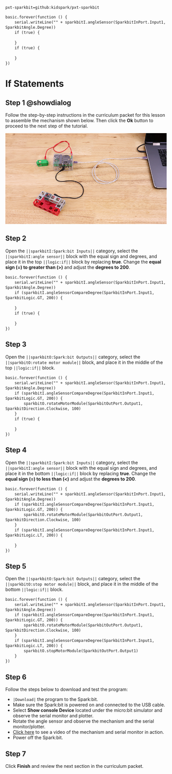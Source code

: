 ```package
pxt-sparkbit=github:kidspark/pxt-sparkbit
```

```template
basic.forever(function () {
    serial.writeLine("" + sparkbitI.angleSensor(SparkbitInPort.Input1, SparkbitAngle.Degree))
    if (true) {
    	
    }
    if (true) {
    	
    }
})
```

# If Statements

## Step 1 @showdialog

Follow the step-by-step instructions in the curriculum packet for this lesson to assemble the mechanism shown below. Then click the **Ok** button to proceed to the next step of the tutorial.

![if-statements-2](https://raw.githubusercontent.com/KidSpark/tutorials/master/assets/2-2-if-statements-2.png)

## Step 2

Open the ``||sparkbitI:Spark:bit Inputs||`` category, select the ``||sparkbitI:angle sensor||`` block with the equal sign and degrees, and place it in the top ``||logic:if||`` block by replacing **true**. Change the **equal sign (=) to greater than (>)** and adjust the **degrees to 200**.

``` blocks
basic.forever(function () {
    serial.writeLine("" + sparkbitI.angleSensor(SparkbitInPort.Input1, SparkbitAngle.Degree))
    if (sparkbitI.angleSensorCompareDegree(SparkbitInPort.Input1, SparkbitLogic.GT, 200)) {
    	
    }
    if (true) {
    	
    }
})
```

## Step 3

Open the ``||sparkbitO:Spark:bit Outputs||`` category, select the ``||sparkbitO:rotate motor module||`` block, and place it in the middle of the top ``||logic:if||`` block.

```blocks
basic.forever(function () {
    serial.writeLine("" + sparkbitI.angleSensor(SparkbitInPort.Input1, SparkbitAngle.Degree))
    if (sparkbitI.angleSensorCompareDegree(SparkbitInPort.Input1, SparkbitLogic.GT, 200)) {
        sparkbitO.rotateMotorModule(SparkbitOutPort.Output1, SparkbitDirection.Clockwise, 100)
    }
    if (true) {
    	
    }
})
```

## Step 4

Open the ``||sparkbitI:Spark:bit Inputs||`` category, select the ``||sparkbitI:angle sensor||`` block with the equal sign and degrees, and place it in the bottom ``||logic:if||`` block by replacing **true**. Change the **equal sign (=) to less than (<)** and adjust the **degrees to 200**.

```blocks
basic.forever(function () {
    serial.writeLine("" + sparkbitI.angleSensor(SparkbitInPort.Input1, SparkbitAngle.Degree))
    if (sparkbitI.angleSensorCompareDegree(SparkbitInPort.Input1, SparkbitLogic.GT, 200)) {
        sparkbitO.rotateMotorModule(SparkbitOutPort.Output1, SparkbitDirection.Clockwise, 100)
    }
    if (sparkbitI.angleSensorCompareDegree(SparkbitInPort.Input1, SparkbitLogic.LT, 200)) {
    	
    }
})
```

## Step 5

Open the ``||sparkbitO:Spark:bit Outputs||`` category, select the ``||sparkbitO:stop motor module||`` block, and place it in the middle of the bottom ``||logic:if||`` block.

```blocks
basic.forever(function () {
    serial.writeLine("" + sparkbitI.angleSensor(SparkbitInPort.Input1, SparkbitAngle.Degree))
    if (sparkbitI.angleSensorCompareDegree(SparkbitInPort.Input1, SparkbitLogic.GT, 200)) {
        sparkbitO.rotateMotorModule(SparkbitOutPort.Output1, SparkbitDirection.Clockwise, 100)
    }
    if (sparkbitI.angleSensorCompareDegree(SparkbitInPort.Input1, SparkbitLogic.LT, 200)) {
        sparkbitO.stopMotorModule(SparkbitOutPort.Output1)
    }
})
```

## Step 6

Follow the steps below to download and test the program:
* ``|Download|`` the program to the Spark:bit.
* Make sure the Spark:bit is powered on and connected to the USB cable.
* Select **Show console Device** located under the micro:bit simulator and observe the serial monitor and plotter.
* Rotate the angle sensor and observe the mechanism and the serial monitor/plotter.
* [Click here](https://kidsparkeducation.org/media/2362) to see a video of the mechanism and serial monitor in action.
* Power off the Spark:bit.

## Step 7

Click **Finish** and review the next section in the curriculum packet.